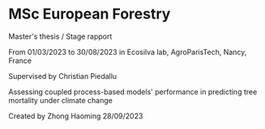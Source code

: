 # MSc European Forestry
Master's thesis / Stage rapport

From 01/03/2023 to 30/08/2023 in Ecosilva lab, AgroParisTech, Nancy, France

Supervised by Christian Piedallu

Assessing coupled process-based models' performance in predicting tree mortality under climate change

Created by Zhong Haoming 28/09/2023

